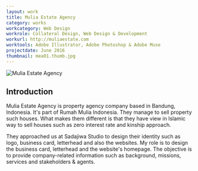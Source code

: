 ```yaml
---
layout: work
title: Mulia Estate Agency
category: works
workcategory: Web Design
workrole: Collateral Design, Web Design & Development
workurl: http://muliaestate.com
worktools: Adobe Illustrator, Adobe Photoshop & Adobe Muse
projectdate: June 2016
thumbnail: mea01.thumb.jpg
---
```


![Mulia Estate Agency]({{site.baseurl}}/res/img/works/mea01.jpg)

## Introduction

Mulia Estate Agency is property agency company based in Bandung, Indonesia. It's part of Rumah Mulia Indonesia. They manage to sell property such houses. What makes them different is that they have view in Islamic way to sell houses such as zero interest rate and kinship approach.

They approached us at Sadajiwa Studio to design their identity such as logo, business card, letterhead and also the websites. My role is to design the business card, letterhead and the website's homepage. The objective is to provide company-related information such as background, missions, services and stakeholders & agents.